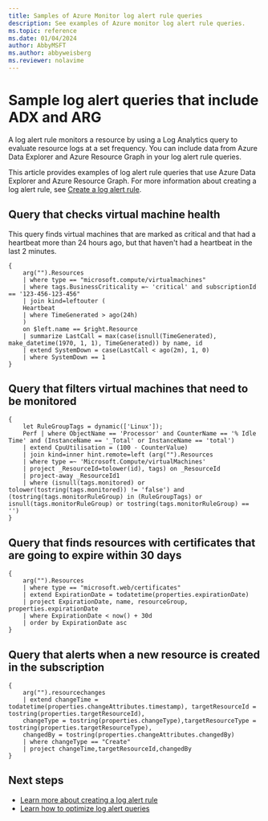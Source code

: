 ```yaml
---
title: Samples of Azure Monitor log alert rule queries
description: See examples of Azure monitor log alert rule queries.
ms.topic: reference
ms.date: 01/04/2024
author: AbbyMSFT
ms.author: abbyweisberg
ms.reviewer: nolavime
---
```


# Sample log alert queries that include ADX and ARG

A log alert rule monitors a resource by using a Log Analytics query to evaluate resource logs at a set frequency. You can include data from Azure Data Explorer and Azure Resource Graph in your log alert rule queries.

This article provides examples of log alert rule queries that use Azure Data Explorer and Azure Resource Graph. For more information about creating a log alert rule, see [Create a log alert rule](./alerts-create-log-alert-rule.md).

## Query that checks virtual machine health

This query finds virtual machines that are marked as critical and that had a heartbeat more than 24 hours ago, but that haven't had a heartbeat in the last 2 minutes.

```kusto
{
    arg("").Resources
    | where type == "microsoft.compute/virtualmachines"
    | where tags.BusinessCriticality =~ 'critical' and subscriptionId == '123-456-123-456"
    | join kind=leftouter (
    Heartbeat
    | where TimeGenerated > ago(24h)
    )
    on $left.name == $right.Resource
    | summarize LastCall = max(case(isnull(TimeGenerated), make_datetime(1970, 1, 1), TimeGenerated)) by name, id
    | extend SystemDown = case(LastCall < ago(2m), 1, 0)
    | where SystemDown == 1
}

```

## Query that filters virtual machines that need to be monitored

```kusto
{
    let RuleGroupTags = dynamic(['Linux']);
    Perf | where ObjectName == 'Processor' and CounterName == '% Idle Time' and (InstanceName == '_Total' or InstanceName == 'total')
    | extend CpuUtilisation = (100 - CounterValue)   
    | join kind=inner hint.remote=left (arg("").Resources
    | where type =~ 'Microsoft.Compute/virtualMachines'
    | project _ResourceId=tolower(id), tags) on _ResourceId
    | project-away _ResourceId1
    | where (isnull(tags.monitored) or tolower(tostring(tags.monitored)) != 'false') and (tostring(tags.monitorRuleGroup) in (RuleGroupTags) or isnull(tags.monitorRuleGroup) or tostring(tags.monitorRuleGroup) == '')
}
```

## Query that finds resources with certificates that are going to expire within 30 days

```kusto
{
    arg("").Resources
    | where type == "microsoft.web/certificates"
    | extend ExpirationDate = todatetime(properties.expirationDate)
    | project ExpirationDate, name, resourceGroup, properties.expirationDate
    | where ExpirationDate < now() + 30d
    | order by ExpirationDate asc
}
```

## Query that alerts when a new resource is created in the subscription

```kusto
{
    arg("").resourcechanges
    | extend changeTime = todatetime(properties.changeAttributes.timestamp), targetResourceId = tostring(properties.targetResourceId),
    changeType = tostring(properties.changeType),targetResourceType = tostring(properties.targetResourceType),
    changedBy = tostring(properties.changeAttributes.changedBy)
    | where changeType == "Create"
    | project changeTime,targetResourceId,changedBy
}
```

## Next steps
- [Learn more about creating a log alert rule](./alerts-create-log-alert-rule.md)
- [Learn how to optimize log alert queries](./alerts-log-query.md)
